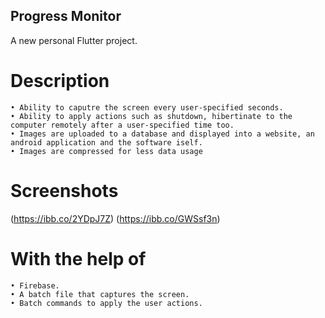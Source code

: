 ## Progress Monitor



A new personal Flutter project.




# Description
    • Ability to caputre the screen every user-specified seconds.
    • Ability to apply actions such as shutdown, hibertinate to the computer remotely after a user-specified time too.
    • Images are uploaded to a database and displayed into a website, an android application and the software iself.
    • Images are compressed for less data usage
    
# Screenshots
(https://ibb.co/2YDpJ7Z)
(https://ibb.co/GWSsf3n)
    
# With the help of
    • Firebase.
    • A batch file that captures the screen.
    • Batch commands to apply the user actions.
